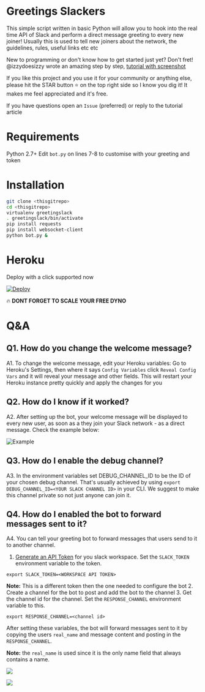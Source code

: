 # Greetings Slackers
This simple script written in basic Python will allow you to hook into the real time API of Slack and perform a direct message greeting to every new joiner!
Usually this is used to tell new joiners about the network, the guidelines, rules, useful links etc etc

New to programming or don't know how to get started just yet? Don't fret! @izzydoesizzy wrote an amazing step by step, [tutorial with screenshot](https://medium.com/@izzydoesizzy/create-a-slack-bot-that-privately-greets-new-users-in-5-easy-steps-a38eabeabcb5)

If you like this project and you use it for your community or anything else, please hit the STAR button ⭐️ on the top right side so I know you dig it! It makes me feel appreciated and it's free.

If you have questions open an `Issue` (preferred) or reply to the tutorial article

# Requirements
Python 2.7+
Edit `bot.py` on lines 7-8 to customise with your greeting and token

# Installation
```bash
git clone <thisgitrepo>
cd <thisgitrepo>
virtualenv greetingslack
. greetingslack/bin/activate
pip install requests
pip install websocket-client
python bot.py &
```

# Heroku
Deploy with a click supported now

[![Deploy](https://www.herokucdn.com/deploy/button.png)](https://heroku.com/deploy)

🔥 **DONT FORGET TO SCALE YOUR FREE DYNO**

# Q&A

## Q1. How do you change the welcome message?
A1.
To change the welcome message, edit your Heroku variables:
Go to Heroku's Settings, then  where it says `Config Variables` click `Reveal Config Vars` and it will reveal your message and other fields.  This will restart your Heroku instance pretty quickly and apply the changes for you

## Q2. How do I know if it worked?
A2.
After setting up the bot, your welcome message will be displayed to every new user, as soon as a they join your Slack network - as a direct message.
Check the example below:

![Example](https://i.snag.gy/YyOLfb.jpg)

## Q3. How do I enable the debug channel?
A3.
In the environment variables set DEBUG_CHANNEL_ID to be the ID of your chosen debug channel. That's usually achieved by using `export DEBUG_CHANNEL_ID=<YOUR SLACK CHANNEL ID>` in your CLI. We suggest to make this channel private so not just anyone can join it.


## Q4. How do I enabled the bot to forward messages sent to it? 
A4. You can tell your greeting bot to forward messages that users send to it to another channel. 

1. [Generate an API Token](https://api.slack.com/custom-integrations/legacy-tokens) for you slack workspace. Set the `SLACK_TOKEN` environment variable to the token. 

  ```
  export SLACK_TOKEN=<WORKSPACE API TOKEN>
  ```
  **Note:** This is a different token then the one needed to configure the bot
2. Create a channel for the bot to post and add the bot to the channel
3. Get the channel id for the channel. Set the `RESPONSE_CHANNEL` environment variable to this. 

  ```
  export RESPONSE_CHANNEL=<channel id>
  ```
  
After setting these variables, the bot will forward messages sent to it by copying the users `real_name` and message content and posting in the `RESPONSE_CHANNEL`. 

**Note:** the `real_name` is used since it is the only name field that always contains a name.


![](https://i.imgur.com/24TzT9a.png)

![](https://i.imgur.com/SH7Fnyv.png)
